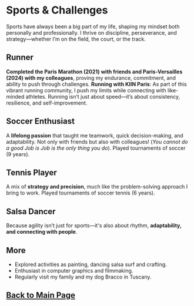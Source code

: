 # Sports & Challenges

Sports have always been a big part of my life, shaping my mindset both personally and professionally. I thrive on discipline, perseverance, and strategy—whether I’m on the field, the court, or the track.

## Runner
**Completed the Paris Marathon (2021) with friends and Paris-Versailles (2024) with my colleagues**, proving my endurance, commitment, and ability to push through challenges. **Running with KIIN Paris**: As part of this vibrant running community, I push my limits while connecting with like-minded athletes. Running isn’t just about speed—it’s about consistency, resilience, and self-improvement.

## Soccer Enthusiast
A **lifelong passion** that taught me teamwork, quick decision-making, and adaptability. Not only with friends but also with colleagues! (*You cannot do a good Job is Job is the only thing you do*). Played tournaments of soccer (9 years).

## Tennis Player
A mix of **strategy and precision**, much like the problem-solving approach I bring to work. Played tournaments of soccer tennis (6 years).

## Salsa Dancer
Because agility isn’t just for sports—it's also about rhythm, **adaptability, and connecting with people**.

## More

- Explored activities as painting, dancing salsa surf and crafting. 
- Enthusiast in computer graphics and filmmaking. 
- Regularly visit my family and my dog Bracco in Tuscany.

## [Back to Main Page](https://teoka.github.io)
